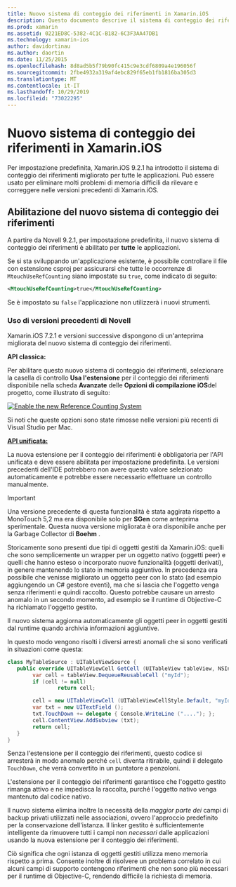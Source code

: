 ```yaml
---
title: Nuovo sistema di conteggio dei riferimenti in Xamarin.iOS
description: Questo documento descrive il sistema di conteggio dei riferimenti migliorato di Novell, abilitato per impostazione predefinita in tutte le applicazioni Xamarin.iOS.
ms.prod: xamarin
ms.assetid: 0221ED8C-5382-4C1C-B182-6C3F3AA47DB1
ms.technology: xamarin-ios
author: davidortinau
ms.author: daortin
ms.date: 11/25/2015
ms.openlocfilehash: 8d8ad5b5f79b90fc415c9e3cdf6809a4e196056f
ms.sourcegitcommit: 2fbe4932a319af4ebc829f65eb1fb1816ba305d3
ms.translationtype: MT
ms.contentlocale: it-IT
ms.lasthandoff: 10/29/2019
ms.locfileid: "73022295"
---
```

# <a name="new-reference-counting-system-in-xamarinios"></a>Nuovo sistema di conteggio dei riferimenti in Xamarin.iOS

Per impostazione predefinita, Xamarin.iOS 9.2.1 ha introdotto il sistema di conteggio dei riferimenti migliorato per tutte le applicazioni. Può essere usato per eliminare molti problemi di memoria difficili da rilevare e correggere nelle versioni precedenti di Xamarin.iOS.

## <a name="enabling-the-new-reference-counting-system"></a>Abilitazione del nuovo sistema di conteggio dei riferimenti

A partire da Novell 9.2.1, per impostazione predefinita, il nuovo sistema di conteggio dei riferimenti è abilitato per **tutte** le applicazioni.

Se si sta sviluppando un'applicazione esistente, è possibile controllare il file con estensione csproj per assicurarsi che tutte le occorrenze di `MtouchUseRefCounting` siano impostate su `true`, come indicato di seguito:

```xml
<MtouchUseRefCounting>true</MtouchUseRefCounting>
```

Se è impostato su `false` l'applicazione non utilizzerà i nuovi strumenti.

### <a name="using-older-versions-of-xamarin"></a>Uso di versioni precedenti di Novell

Xamarin.iOS 7.2.1 e versioni successive dispongono di un'anteprima migliorata del nuovo sistema di conteggio dei riferimenti.

**API classica:**

Per abilitare questo nuovo sistema di conteggio dei riferimenti, selezionare la casella di controllo **Usa l'estensione** per il conteggio dei riferimenti disponibile nella scheda **Avanzate** delle **Opzioni di compilazione iOS**del progetto, come illustrato di seguito: 

[![](newrefcount-images/image1.png "Enable the new Reference Counting System")](newrefcount-images/image1.png#lightbox)

Si noti che queste opzioni sono state rimosse nelle versioni più recenti di Visual Studio per Mac.

 **[API unificata:](~/cross-platform/macios/unified/index.md)**

 La nuova estensione per il conteggio dei riferimenti è obbligatoria per l'API unificata e deve essere abilitata per impostazione predefinita. Le versioni precedenti dell'IDE potrebbero non avere questo valore selezionato automaticamente e potrebbe essere necessario effettuare un controllo manualmente.

> [!IMPORTANT]
> Una versione precedente di questa funzionalità è stata aggirata rispetto a MonoTouch 5,2 ma era disponibile solo per **SGen** come anteprima sperimentale. Questa nuova versione migliorata è ora disponibile anche per la Garbage Collector di **Boehm** .

Storicamente sono presenti due tipi di oggetti gestiti da Xamarin.iOS: quelli che sono semplicemente un wrapper per un oggetto nativo (oggetti peer) e quelli che hanno esteso o incorporato nuove funzionalità (oggetti derivati), in genere mantenendo lo stato in memoria aggiuntivo. In precedenza era possibile che venisse migliorato un oggetto peer con lo stato (ad esempio aggiungendo un C# gestore eventi), ma che si lascia che l'oggetto venga senza riferimenti e quindi raccolto. Questo potrebbe causare un arresto anomalo in un secondo momento, ad esempio se il runtime di Objective-C ha richiamato l'oggetto gestito.

Il nuovo sistema aggiorna automaticamente gli oggetti peer in oggetti gestiti dal runtime quando archivia informazioni aggiuntive.

In questo modo vengono risolti i diversi arresti anomali che si sono verificati in situazioni come questa:

```csharp
class MyTableSource : UITableViewSource {
   public override UITableViewCell GetCell (UITableView tableView, NSIndexPath indexPath) {
        var cell = tableView.DequeueReusableCell ("myId");
        if (cell != null)
                return cell;

        cell = new UITableViewCell (UITableViewCellStyle.Default, "myId");
        var txt = new UITextField ();
        txt.TouchDown += delegate { Console.WriteLine ("...."); };
        cell.ContentView.AddSubview (txt);
        return cell;
   }
}
```

Senza l'estensione per il conteggio dei riferimenti, questo codice si arresterà in modo anomalo perché `cell` diventa ritirabile, quindi il delegato `TouchDown`, che verrà convertito in un puntatore a penzoloni.

L'estensione per il conteggio dei riferimenti garantisce che l'oggetto gestito rimanga attivo e ne impedisca la raccolta, purché l'oggetto nativo venga mantenuto dal codice nativo.

Il nuovo sistema elimina inoltre la necessità della *maggior parte dei* campi di backup privati utilizzati nelle associazioni, ovvero l'approccio predefinito per la conservazione dell'istanza. Il linker gestito è sufficientemente intelligente da rimuovere tutti i campi non *necessari* dalle applicazioni usando la nuova estensione per il conteggio dei riferimenti.

Ciò significa che ogni istanza di oggetti gestiti utilizza meno memoria rispetto a prima. Consente inoltre di risolvere un problema correlato in cui alcuni campi di supporto contengono riferimenti che non sono più necessari per il runtime di Objective-C, rendendo difficile la richiesta di memoria.
